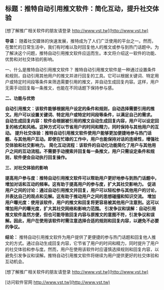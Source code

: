 ## **标题：推特自动引用推文软件：简化互动，提升社交体验**

[想了解推广相关软件的朋友请登录 http://www.vst.tw](http://www.vst.tw)

**导语：**
随着社交媒体的快速发展，推特成为了人们广泛使用的平台之一。然而，在繁忙的日常生活中，我们有时难以及时回复他人的推文或参与到热门话题中。为了解决这个问题，推特自动引用推文软件应运而生。本文将介绍这一软件的功能、优势和对社交体验的影响。

一、什么是推特自动引用推文软件？
推特自动引用推文软件是一种通过设置条件和规则，自动引用其他用户的推文并进行回复的工具。它可以根据关键词、特定用户或特定时间段等条件来筛选需要引用的推文，并自动生成回复内容。这样，用户无需手动回复每一条推文，也能在不同话题下保持参与感。

**二、功能与优势**

**自动引用推文：该软件能够根据用户设定的条件和规则，自动选择需要引用的推文。用户可以设置关键词、特定用户或特定时间段等条件，以满足自己的需求。**
**自动生成回复内容：软件会根据被引用的推文自动生成回复内容，用户可以设定回复的格式和风格。这种方式可以节省用户的时间和精力，同时保持与其他用户的互动。**
**提升社交体验：推特自动引用推文软件使用户能够更加便捷地参与热门话题、与其他用户互动。即使在忙碌的工作中，用户也能保持对话的连续性，增强社交体验和社交影响力。**
**简化互动流程：该软件的自动化功能简化了用户与其他用户之间的互动流程。不需要手动搜索并回复每一条推文，用户只需设定条件和规则，软件便会自动执行回复操作。**

**三、对社交体验的影响**

**提高用户参与度：推特自动引用推文软件可以帮助用户更好地参与到热门话题中，增加对话和互动的频率。这有助于提高用户的参与度，扩大其社交影响力。**
**促进用户之间的讨论：通过自动引用推文并回复，用户可以轻松参与其他用户的讨论，并表达自己的观点和见解。这有助于推动用户之间的思想碰撞和知识交流。**
**增加用户曝光度：使用该软件，用户的推文和回复将更容易被其他用户注意到。这可以增加用户的曝光度，扩大其社交网络和影响力范围。**
**引发争议和误解：自动引用推文软件虽然方便，但也可能导致回复内容与原推文的意图不符，引发争议和误解。因此，用户在使用该软件时需注意选择合适的规则和回复内容，以避免不必要的争议。**

**结论：**
推特自动引用推文软件为用户提供了更便捷的参与热门话题和回复他人推文的方式。通过自动生成回复内容，它节省了用户的时间和精力，同时提升了用户的社交体验和参与度。然而，用户在使用该软件时应谨慎选择规则和回复内容，以避免引发争议和误解。推特自动引用推文软件将继续为用户提供更好的社交体验和互动机会。

[想了解推广相关软件的朋友请登录 http://www.vst.tw](http://www.vst.tw)


[访问软件官网 http://www.vst.tw](http://www.vst.tw)
